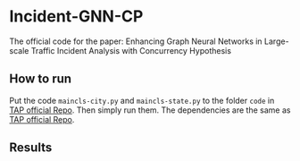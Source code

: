 # Incident-GNN-CP
The official code for the paper: Enhancing Graph Neural Networks in Large-scale Traffic Incident Analysis with Concurrency Hypothesis

## How to run
Put the code ```maincls-city.py``` and ```maincls-state.py``` to the folder ```code``` in [TAP official Repo](https://github.com/baixianghuang/travel).
Then simply run them. The dependencies are the same as [TAP official Repo](https://github.com/baixianghuang/travel).



## Results
